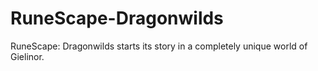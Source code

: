 # RuneScape-Dragonwilds
RuneScape: Dragonwilds starts its story in a completely unique world of Gielinor.
